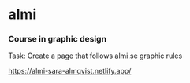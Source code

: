 # almi

### Course in graphic design
Task: Create a page that follows almi.se graphic rules

https://almi-sara-almqvist.netlify.app/
